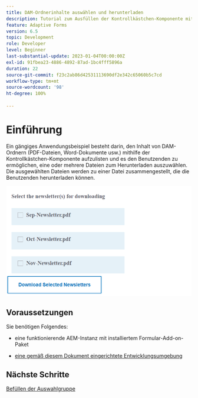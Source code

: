 ```yaml
---
title: DAM-Ordnerinhalte auswählen und herunterladen
description: Tutorial zum Ausfüllen der Kontrollkästchen-Komponente mit DAM-Ordnerinhalten und Ermöglichen des Downloads ausgewählter Inhalte durch die Benutzenden.
feature: Adaptive Forms
version: 6.5
topic: Development
role: Developer
level: Beginner
last-substantial-update: 2023-01-04T00:00:00Z
exl-id: 91fbea23-4886-4892-87ad-1bc4fff5896a
duration: 22
source-git-commit: f23c2ab86d42531113690df2e342c65060b5c7cd
workflow-type: tm+mt
source-wordcount: '98'
ht-degree: 100%

---
```


# Einführung

Ein gängiges Anwendungsbeispiel besteht darin, den Inhalt von DAM-Ordnern (PDF-Dateien, Word-Dokumente usw.) mithilfe der Kontrollkästchen-Komponente aufzulisten und es den Benutzenden zu ermöglichen, eine oder mehrere Dateien zum Herunterladen auszuwählen. Die ausgewählten Dateien werden zu einer Datei zusammengestellt, die die Benutzenden herunterladen können.

![Anwendungsfall](assets/newsletters-download1.png)

## Voraussetzungen

Sie benötigen Folgendes:

* eine funktionierende AEM-Instanz mit installiertem Formular-Add-on-Paket

* [eine gemäß diesem Dokument eingerichtete Entwicklungsumgebung](https://experienceleague.adobe.com/docs/experience-manager-learn/forms/creating-your-first-osgi-bundle/create-your-first-osgi-bundle.html?lang=de)

## Nächste Schritte

[Befüllen der Auswahlgruppe](./populating-choice-group-with-dam-folder-content.md)
